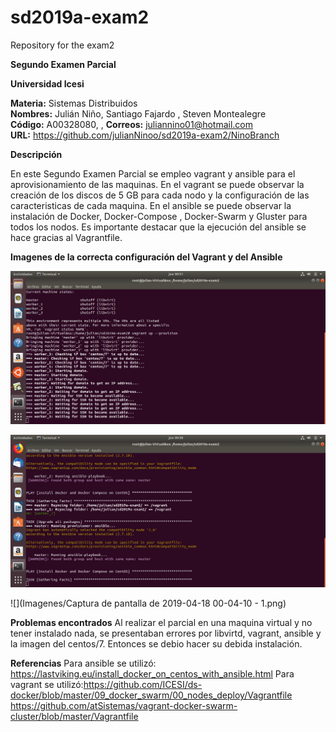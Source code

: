 # sd2019a-exam2
Repository for the exam2

**Segundo Examen Parcial**  

**Universidad Icesi**  

**Materia:** Sistemas Distribuidos  
**Nombres:** Julián Niño, Santiago Fajardo , Steven Montealegre  
**Código:** A00328080,        ,
**Correos:** juliannino01@hotmail.com   
**URL:** https://github.com/julianNinoo/sd2019a-exam2/NinoBranch


**Descripción**  

En este Segundo Examen Parcial se empleo vagrant y ansible para el aprovisionamiento de las maquinas. En el vagrant se puede observar la creación de los discos de 5 GB  para cada nodo y la configuración de las  caracteristicas de cada maquina. En el ansible se puede  observar la instalación de Docker, Docker-Compose , Docker-Swarm y Gluster para todos los nodos. Es importante destacar que la ejecución del ansible se hace gracias al Vagrantfile.

**Imagenes de la correcta configuración del Vagrant y del Ansible** 

![](Imagenes/vagrant.png) 


![](Imagenes/ansible.png) 


![](Imagenes/Captura de pantalla de 2019-04-18 00-04-10 - 1.png)



**Problemas encontrados** 
Al realizar el parcial en una maquina virtual y no tener instalado nada, se presentaban errores por libvirtd, vagrant, ansible y la imagen del centos/7. Entonces se debio hacer su debida instalación.


**Referencias** 
Para  ansible se utilizó: https://lastviking.eu/install_docker_on_centos_with_ansible.html
Para vagrant se utilizó:https://github.com/ICESI/ds-docker/blob/master/09_docker_swarm/00_nodes_deploy/Vagrantfile https://github.com/atSistemas/vagrant-docker-swarm-cluster/blob/master/Vagrantfile
